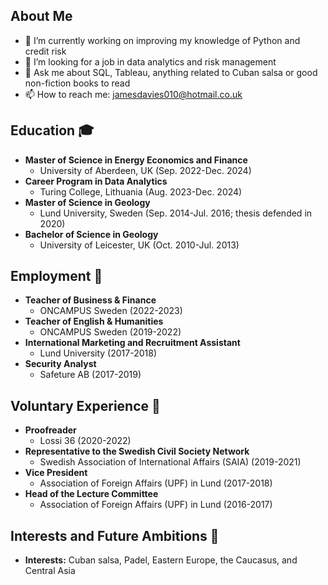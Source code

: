 ## About Me
- 🔭 I’m currently working on improving my knowledge of Python and credit risk
- 🤔 I’m looking for a job in data analytics and risk management
- 💬 Ask me about SQL, Tableau, anything related to Cuban salsa or good non-fiction books to read
- 📫 How to reach me: jamesdavies010@hotmail.co.uk

## Education 🎓
- **Master of Science in Energy Economics and Finance**
  - University of Aberdeen, UK (Sep. 2022-Dec. 2024)
- **Career Program in Data Analytics**
  - Turing College, Lithuania (Aug. 2023-Dec. 2024)
- **Master of Science in Geology**
  - Lund University, Sweden (Sep. 2014-Jul. 2016; thesis defended in 2020)
- **Bachelor of Science in Geology**
  - University of Leicester, UK (Oct. 2010-Jul. 2013)

## Employment 👔
- **Teacher of Business & Finance**
  - ONCAMPUS Sweden (2022-2023)
- **Teacher of English & Humanities**
  - ONCAMPUS Sweden (2019-2022)
- **International Marketing and Recruitment Assistant**
  - Lund University (2017-2018)
- **Security Analyst**
  - Safeture AB (2017-2019)

## Voluntary Experience 👔
- **Proofreader**
  - Lossi 36 (2020-2022)
- **Representative to the Swedish Civil Society Network**
  - Swedish Association of International Affairs (SAIA) (2019-2021)
- **Vice President**
  - Association of Foreign Affairs (UPF) in Lund (2017-2018)
- **Head of the Lecture Committee**
  - Association of Foreign Affairs (UPF) in Lund (2016-2017)

## Interests and Future Ambitions 🌱
- **Interests:** Cuban salsa, Padel, Eastern Europe, the Caucasus, and Central Asia
